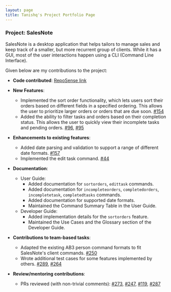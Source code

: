 ```yaml
---
layout: page
title: Tanishq's Project Portfolio Page
---
```


### Project: SalesNote

SalesNote is a desktop application that helps tailors to manage sales and keep track of a smaller, but more recurrent group of clients. 
While it has a GUI, most of the user interactions happen using a CLI (Command Line Interface). 

Given below are my contributions to the project: 

* **Code contributed**: [RepoSense link](https://nus-cs2103-ay2122s1.github.io/tp-dashboard/?search=tanishq&sort=groupTitle&sortWithin=title&timeframe=commit&mergegroup=&groupSelect=groupByRepos&breakdown=true&checkedFileTypes=docs~functional-code~test-code~other&tabOpen=true&tabType=authorship&tabAuthor=Tanishq4331&tabRepo=AY2122S1-CS2103T-W08-3%2Ftp%5Bmaster%5D&authorshipIsMergeGroup=false&authorshipFileTypes=docs~functional-code~test-code&authorshipIsBinaryFileTypeChecked=false&since=2021-09-17)

* **New Features**:
  * Implemented the sort order functionality, which lets users sort their orders based on different fields in a specified ordering. 
   This allows the user to prioritize larger orders or orders that are due soon. [\#154](https://github.com/AY2122S1-CS2103T-W08-3/tp/pull/154)
  * Added the ability to filter tasks and orders based on their completion status. This allows the user to quickly view their
   incomplete tasks and pending orders. [\#96](https://github.com/AY2122S1-CS2103T-W08-3/tp/pull/96), [\#95](https://github.com/AY2122S1-CS2103T-W08-3/tp/pull/95)

* **Enhancements to existing features**:
  * Added date parsing and validation to support a range of different date formats. [\#157](https://github.com/AY2122S1-CS2103T-W08-3/tp/pull/157)
  * Implemented the edit task command. [\#44](https://github.com/AY2122S1-CS2103T-W08-3/tp/pull/44)

* **Documentation**:
  * User Guide:
      * Added documentation for `sortorders`, `edittask` commands.
      * Added documentation for `incompleteorders`, `completedorders`, `incompletetask`, `completedtasks` commands.
      * Added documentation for supported date formats.
      * Maintained the Command Summary Table in the User Guide.
  * Developer Guide:
      * Added implementation details for the `sortorders` feature. 
      * Maintained the Use Cases and the Glossary section of the Developer Guide. 

* **Contributions to team-based tasks**:
  * Adapted the existing AB3 person command formats to fit SalesNote's client commands. [\#250](https://github.com/AY2122S1-CS2103T-W08-3/tp/pull/250)
  * Wrote additional test cases for some features implemented by others. [\#289](https://github.com/AY2122S1-CS2103T-W08-3/tp/pull/289), [\#264](https://github.com/AY2122S1-CS2103T-W08-3/tp/pull/264)

* **Review/mentoring contributions**:
    * PRs reviewed (with non-trivial comments): [\#273](https://github.com/AY2122S1-CS2103T-W08-3/tp/pull/273), [\#247](https://github.com/AY2122S1-CS2103T-W08-3/tp/pull/247), [\#119](https://github.com/AY2122S1-CS2103T-W08-3/tp/pull/119), [\#287](https://github.com/AY2122S1-CS2103T-W08-3/tp/pull/287)
    
